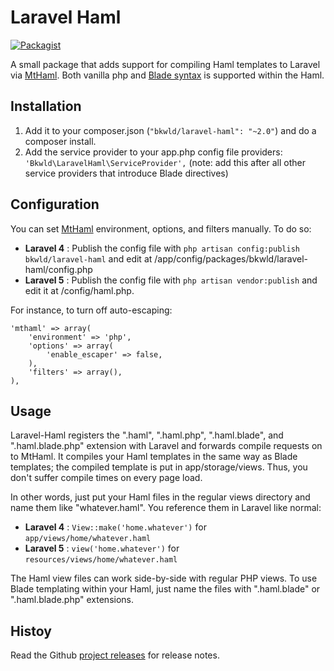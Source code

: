 # Laravel Haml

[![Packagist](https://img.shields.io/packagist/v/bkwld/laravel-haml.svg)](https://packagist.org/packages/bkwld/laravel-haml)

A small package that adds support for compiling Haml templates to Laravel via [MtHaml](https://github.com/arnaud-lb/MtHaml).  Both vanilla php and [Blade syntax](http://laravel.com/docs/5.0/templates#blade-templating) is supported within the Haml.



## Installation

1. Add it to your composer.json (`"bkwld/laravel-haml": "~2.0"`) and do a composer install.
2. Add the service provider to your app.php config file providers: `'Bkwld\LaravelHaml\ServiceProvider',` (note: add this after all other service providers that introduce Blade directives)



## Configuration

You can set [MtHaml](https://github.com/arnaud-lb/MtHaml) environment, options, and filters manually.  To do so:

* **Laravel 4** : Publish the config file with `php artisan config:publish bkwld/laravel-haml` and edit at /app/config/packages/bkwld/laravel-haml/config.php
* **Laravel 5** : Publish the config file with `php artisan vendor:publish` and edit it at /config/haml.php.  

For instance, to turn off auto-escaping:

	'mthaml' => array(
		'environment' => 'php',
		'options' => array(
			'enable_escaper' => false,
		),
		'filters' => array(),
	), 



## Usage

Laravel-Haml registers the ".haml", ".haml.php", ".haml.blade", and ".haml.blade.php" extension with Laravel and forwards compile requests on to MtHaml.  It compiles your Haml templates in the same way as Blade templates; the compiled template is put in app/storage/views.  Thus, you don't suffer compile times on every page load.

In other words, just put your Haml files in the regular views directory and name them like "whatever.haml".  You reference them in Laravel like normal: 

* **Laravel 4** : `View::make('home.whatever')` for `app/views/home/whatever.haml`
* **Laravel 5** : `view('home.whatever')` for `resources/views/home/whatever.haml`

The Haml view files can work side-by-side with regular PHP views.  To use Blade templating within your Haml, just name the files with ".haml.blade" or ".haml.blade.php" extensions.



## Histoy

Read the Github [project releases](https://github.com/BKWLD/laravel-haml/releases) for release notes.
